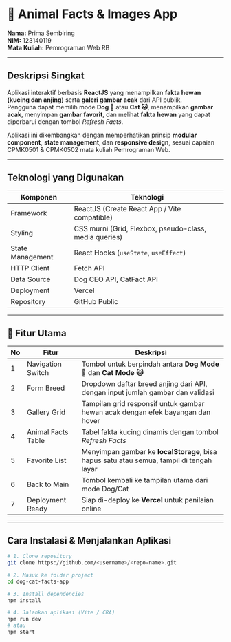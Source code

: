 # 🐾 Animal Facts & Images App

**Nama:** Prima Sembiring  
**NIM:** 123140119  
**Mata Kuliah:** Pemrograman Web RB

---

## Deskripsi Singkat
Aplikasi interaktif berbasis **ReactJS** yang menampilkan **fakta hewan (kucing dan anjing)** serta **galeri gambar acak** dari API publik.  
Pengguna dapat memilih mode **Dog 🐶** atau **Cat 🐱**, menampilkan **gambar acak**, menyimpan **gambar favorit**, dan melihat **fakta hewan** yang dapat diperbarui dengan tombol *Refresh Facts*.  

Aplikasi ini dikembangkan dengan memperhatikan prinsip **modular component**, **state management**, dan **responsive design**, sesuai capaian CPMK0501 & CPMK0502 mata kuliah Pemrograman Web.

---

## Teknologi yang Digunakan
| Komponen | Teknologi |
|-----------|------------|
| Framework | ReactJS (Create React App / Vite compatible) |
| Styling | CSS murni (Grid, Flexbox, pseudo-class, media queries) |
| State Management | React Hooks (`useState`, `useEffect`) |
| HTTP Client | Fetch API |
| Data Source | Dog CEO API, CatFact API |
| Deployment | Vercel |
| Repository | GitHub Public |

---

## 🧩 Fitur Utama
| No | Fitur | Deskripsi |
|----|--------|-----------|
| 1 |  Navigation Switch | Tombol untuk berpindah antara **Dog Mode 🐶** dan **Cat Mode 🐱** |
| 2 |  Form Breed | Dropdown daftar breed anjing dari API, dengan input jumlah gambar dan validasi |
| 3 |  Gallery Grid | Tampilan grid responsif untuk gambar hewan acak dengan efek bayangan dan hover |
| 4 |  Animal Facts Table | Tabel fakta kucing dinamis dengan tombol *Refresh Facts* |
| 5 |  Favorite List | Menyimpan gambar ke **localStorage**, bisa hapus satu atau semua, tampil di tengah layar |
| 6 |  Back to Main | Tombol kembali ke tampilan utama dari mode Dog/Cat |
| 7 |  Deployment Ready | Siap di-deploy ke **Vercel** untuk penilaian online |

---

## Cara Instalasi & Menjalankan Aplikasi
```bash
# 1. Clone repository
git clone https://github.com/<username>/<repo-name>.git

# 2. Masuk ke folder project
cd dog-cat-facts-app

# 3. Install dependencies
npm install

# 4. Jalankan aplikasi (Vite / CRA)
npm run dev
# atau
npm start
